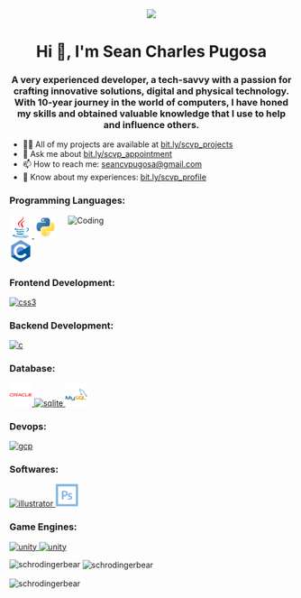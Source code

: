 <div id="header" align="center">
  <img src=https://github.com/SchrodingerBear/SchrodingerBear.github.io/blob/main/images/Your%20paragraph%20text.gif?raw=true" width="2000" heigth="1000"/>
</div>

<h1 align="center">Hi 👋, I'm Sean Charles Pugosa</h1>
<h3 align="center">A very experienced developer, a tech-savvy with a passion for crafting innovative solutions, digital and physical technology. With 10-year journey in the world of computers, I have honed my skills and obtained valuable knowledge that I use to help and influence others.</h3>

<ul>
  <li>👨‍💻 All of my projects are available at <a href="https://bit.ly/scvp_projects" target="_blank">bit.ly/scvp_projects</a></li>
  <li>💬 Ask me about <a href="https://bit.ly/scvp_appointment" target="_blank">bit.ly/scvp_appointment</a></li>
  <li>📫 How to reach me: <a href="mailto:seancvpugosa@gmail.com" target="_blank">seancvpugosa@gmail.com</a></li>
  <li>📄 Know about my experiences: <a href="https://bit.ly/scvp_profile" target="_blank">bit.ly/scvp_profile</a></li>
</ul>

<h3 align="left">Programming Languages:</h3>
<img align="right" alt="Coding" width="400" src="https://cdn.dribbble.com/users/1162077/screenshots/3848914/programmer.gif">
<p align="left">
    <a href="https://www.java.com" target="_blank" rel="noreferrer">
        <img src="https://raw.githubusercontent.com/devicons/devicon/master/icons/java/java-original.svg" alt="java" width="40" height="40"/>
    </a>
    <a href="https://www.python.org" target="_blank" rel="noreferrer">
        <img src="https://raw.githubusercontent.com/devicons/devicon/master/icons/python/python-original.svg" alt="python" width="40" height="40"/>
    </a>
    <a href="https://raw.githubusercontent.com/devicons/devicon/master/icons/c/c-original.svg" target="_blank" rel="noreferrer">
        <img src="https://raw.githubusercontent.com/devicons/devicon/master/icons/c/c-original.svg" alt="c" width="40" height="40"/>
    </a>
    <!-- Add more language icons here -->
</p>
<h3 align="left">Frontend Development:</h3>
<p align="left">
    <a href="https://www.w3schools.com/css/" target="_blank" rel="noreferrer">
        <img src="https://www.freepnglogos.com/uploads/html5-logo-png/html5-logo-devextreme-multi-purpose-controls-html-javascript-3.png" alt="css3" width="120" height="40"/>
    </a>
    <!-- Add more frontend development icons here -->
</p>
<h3 align="left">Backend Development:</h3>
<p align="left">
      <a href=https://www.php.net/" target="_blank" rel="noreferrer">
        <img src="https://upload.wikimedia.org/wikipedia/commons/thumb/2/27/PHP-logo.svg/800px-PHP-logo.svg.png" alt="c" width="80" height="40"/>
    </a>
    <!-- Add backend development icons here -->
</p>
<h3 align="left">Database:</h3>
<p align="left">
    <a href="https://www.oracle.com/" target="_blank" rel="noreferrer" >
        <img src="https://raw.githubusercontent.com/devicons/devicon/master/icons/oracle/oracle-original.svg" alt="oracle" width="40" height="40"/>
    </a>
    <a href="https://www.sqlite.org/" target="_blank" rel="noreferrer" >
        <img src="https://upload.wikimedia.org/wikipedia/commons/thumb/9/97/Sqlite-square-icon.svg/2048px-Sqlite-square-icon.svg.png" alt="sqlite" width="40" height="40"/>
    </a>
    <a href="https://www.mysql.com/" target="_blank" rel="noreferrer" >
        <img src="https://raw.githubusercontent.com/devicons/devicon/master/icons/mysql/mysql-original-wordmark.svg" alt="mysql" width="40" height="40"/>
    </a>
    <!-- Add more database icons here -->
</p>
<h3 align="left">Devops:</h3>
<p align="left">
    <a href="https://cloud.google.com" target="_blank" rel="noreferrer">
        <img src="https://www.vectorlogo.zone/logos/google_cloud/google_cloud-icon.svg" alt="gcp" width="40" height="40"/>
    </a>
    <!-- Add more DevOps icons here -->
</p>
<h3 align="left">Softwares:</h3>
<p align="left">
    <a href="https://www.adobe.com/in/products/illustrator.html" target="_blank" rel="noreferrer">
        <img src="https://www.vectorlogo.zone/logos/adobe_illustrator/adobe_illustrator-icon.svg" alt="illustrator" width="40" height="40"/>
    </a>
    <a href="https://www.photoshop.com/en" target="_blank" rel="noreferrer">
        <img src="https://raw.githubusercontent.com/devicons/devicon/master/icons/photoshop/photoshop-line.svg" alt="photoshop" width="40" height="40"/>
    </a>
    <!-- Add more software icons here -->
</p>
<h3 align="left">Game Engines:</h3>
<p align="left">
    <a href="https://unity.com/" target="_blank" rel="noreferrer">
        <img src="https://www.vectorlogo.zone/logos/unity3d/unity3d-icon.svg" alt="unity" width="40" height="40"/>
    </a>
      <a href="https://create.roblox.com/" target="_blank" rel="noreferrer">
        <img src="https://upload.wikimedia.org/wikipedia/commons/thumb/5/58/Roblox_Studio_logo_2021_present.svg/2048px-Roblox_Studio_logo_2021_present.svg.png" alt="unity" width="40" height="40"/>
    </a>
    <!-- Add more game engine icons here -->
</p>

<p><img align="left" src="https://github-readme-stats.vercel.app/api/top-langs?username=schrodingerbear&show_icons=true&locale=en&layout=compact" alt="schrodingerbear" /></p>

<p>&nbsp;<img align="center" src="https://github-readme-stats.vercel.app/api?username=schrodingerbear&show_icons=true&locale=en" alt="schrodingerbear" /></p>

<p><img align="center" src="https://github-readme-streak-stats.herokuapp.com/?user=schrodingerbear&" alt="schrodingerbear" /></p>
